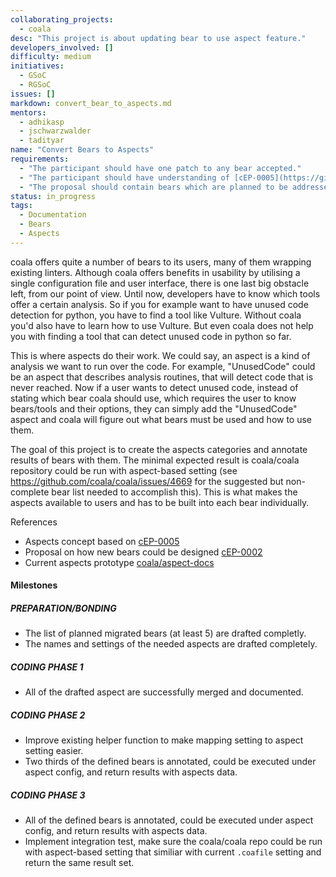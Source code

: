 ```yaml
---
collaborating_projects:
  - coala
desc: "This project is about updating bear to use aspect feature."
developers_involved: []
difficulty: medium
initiatives:
  - GSoC
  - RGSoC
issues: []
markdown: convert_bear_to_aspects.md
mentors:
  - adhikasp
  - jschwarzwalder
  - tadityar
name: "Convert Bears to Aspects"
requirements:
  - "The participant should have one patch to any bear accepted."
  - "The participant should have understanding of [cEP-0005](https://github.com/coala/cEPs/blob/master/cEP-0005.md)."
  - "The proposal should contain bears which are planned to be addressed and a rough draft on which aspects will be needed and how they will be implemented."
status: in_progress
tags:
  - Documentation
  - Bears
  - Aspects
---
```


coala offers quite a number of bears to its users, many of them wrapping
existing linters.
Although coala offers benefits in usability by utilising a single configuration
file and user interface, there is one last big obstacle left, from our point
of view.
Until now, developers have to know which tools offer a certain analysis.
So if you for example want to have unused code detection for python, you have
to find a tool like Vulture.
Without coala you'd also have to learn how to use Vulture. But even coala does
not help you with finding a tool that can detect unused code in python so far.

This is where aspects do their work.
We could say, an aspect is a kind of analysis we want to run over the code.
For example, "UnusedCode" could be an aspect that describes analysis routines,
that will detect code that is never reached.
Now if a user wants to detect unused code, instead of stating which bear coala
should use, which requires the user to know bears/tools and their options,
they can simply add the "UnusedCode" aspect and coala will figure out what
bears must be used and how to use them.

The goal of this project is to create the aspects categories and annotate
results of bears with them. The minimal expected result is coala/coala
repository could be run with aspect-based setting (see
<https://github.com/coala/coala/issues/4669> for the suggested but non-complete
bear list needed to accomplish this). This is what makes the aspects available
to users and has to be built into each bear individually.

References

* Aspects concept based on
  [cEP-0005](https://github.com/coala/cEPs/blob/master/cEP-0005.md)
* Proposal on how new bears could be designed
  [cEP-0002](https://github.com/coala/cEPs/blob/master/cEP-0002.md)
* Current aspects prototype
  [coala/aspect-docs](https://github.com/coala/aspect-docs)

#### Milestones

##### PREPARATION/BONDING

* The list of planned migrated bears (at least 5) are drafted completly.
* The names and settings of the needed aspects are drafted completely.

##### CODING PHASE 1

* All of the drafted aspect are successfully merged and documented.

##### CODING PHASE 2

* Improve existing helper function to make mapping setting to aspect setting
  easier.
* Two thirds of the defined bears is annotated, could be executed under
  aspect config, and return results with aspects data.

##### CODING PHASE 3

* All of the defined bears is annotated, could be executed under
  aspect config, and return results with aspects data.
* Implement integration test, make sure the coala/coala repo could be run
  with aspect-based setting that similiar with current `.coafile` setting and
  return the same result set.
